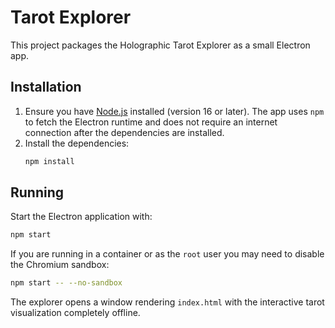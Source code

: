 # Tarot Explorer

This project packages the Holographic Tarot Explorer as a small Electron app.

## Installation

1. Ensure you have [Node.js](https://nodejs.org/) installed (version 16 or later).
   The app uses `npm` to fetch the Electron runtime and does not require an
   internet connection after the dependencies are installed.
2. Install the dependencies:
   ```bash
   npm install
   ```

## Running

Start the Electron application with:
```bash
npm start
```

If you are running in a container or as the `root` user you may need to disable
the Chromium sandbox:
```bash
npm start -- --no-sandbox
```

The explorer opens a window rendering `index.html` with the interactive tarot
visualization completely offline.
